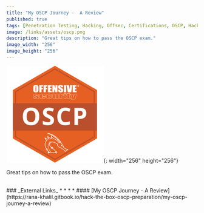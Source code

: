 ```yaml
---
title: "My OSCP Journey -  A Review"
published: true
tags: [Penetration Testing, Hacking, Offsec, Certifications, OSCP, Hack the Box]
image: /links/assets/oscp.png
description: "Great tips on how to pass the OSCP exam."
image_width: "256"
image_height: "256"
---
```


![](/links/assets/oscp.png){: width="256" height="256"}

Great tips on how to pass the OSCP exam.

<br>
### _External Links_
* * *
* #### [My OSCP Journey - A Review](https://rana-khalil.gitbook.io/hack-the-box-oscp-preparation/my-oscp-journey-a-review)
